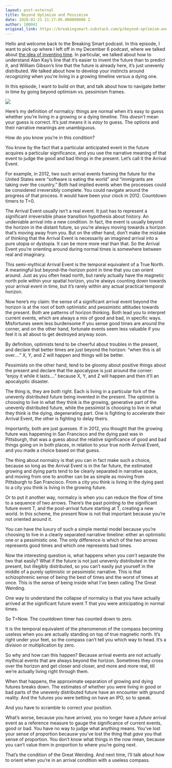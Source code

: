 ```yaml
---
layout: post-external
title: Beyond Optimism and Pessimism
date: 2020-02-21 21:17:05.000000000 Z
author: 100041
original_link: https://breakingsmart.substack.com/p/beyond-optimism-and-pessimism
---
```


Hello and welcome back to the Breaking Smart podcast. In this episode, I want to pick up where I left off in my December 6 podcast, where we talked about [the idea of inventing time](https://breakingsmart.substack.com/p/inventing-time). In particular, we talked about how to understand Alan Kay’s line that it’s easier to invent the future than to predict it, and William Gibson’s line that the future is already here, it’s just unevenly distributed. We talked about how to develop your instincts around _recognizing_ when you’re living in a growing timeline versus a dying one.

In this episode, I want to build on that, and talk about how to navigate better in time by going beyond optimism vs. pessimism frames.

[![](https://cdn.substack.com/image/fetch/w_1456,c_limit,f_auto,q_auto:good/https#3A#2F#2Fbucketeer-e05bbc84-baa3-437e-9518-adb32be77984.s3.amazonaws.com#2Fpublic#2Fimages#2Fe0dabbc3-8861-40db-84fc-e1dde14f54f9_830x388.png)](https://cdn.substack.com/image/fetch/c_limit,f_auto,q_auto:good/https#3A#2F#2Fbucketeer-e05bbc84-baa3-437e-9518-adb32be77984.s3.amazonaws.com#2Fpublic#2Fimages#2Fe0dabbc3-8861-40db-84fc-e1dde14f54f9_830x388.png)

Here’s my definition of normalcy: things are normal when it’s easy to guess whether you’re living in a growing or a dying timeline. This _doesn’t_ mean your guess is correct. It’s just means it is _easy_ to guess. The options and their narrative meanings are unambiguous.

How do you know you’re in this condition?

You know by the fact that a particular anticipated event in the future acquires a particular significance, and you use the narrative meaning of that event to judge the good and bad things in the present. Let’s call it the Arrival Event.

For example, in 2012, two such arrival events framing the future for the United States were “software is eating the world” and “immigrants are taking over the country.” Both had implied events when the processes could be considered irreversibly complete. You could navigate around the progress of that process. It would have been your clock in 2012. Countdown timers to T=0.

The Arrival Event usually isn’t a real event. It just has to represent a significant irreversible phase transition hypothesis about history. An undeniable arrival into a new condition. In fact, the event is usually beyond the horizon in the distant future, so you’re always moving towards a horizon that’s moving away from you. But on the other hand, don’t make the mistake of thinking that the Arrival Event is necessarily an imagined arrival into a pure utopia or dystopia. It can be more more real than that. So the Arrival Event you’re orienting around during normal times is somewhere between real and imaginary.

This semi-mythical Arrival Event is the temporal equivalent of a True North. A meaningful but beyond-the-horizon point in time that you can orient around. Just as you often head north, but rarely actually have the magnetic north pole within your spatial horizon, you’re always counting down towards your arrival event in time, but it’s rarely within any actual practical temporal horizon.

Now here’s my claim: the sense of a significant arrival event beyond the horizon is at the root of both optimistic and pessimistic attitudes towards the present. Both are patterns of horizon thinking. Both lead you to interpret current events, which are always a mix of good and bad, in specific ways. Misfortunes seem less burdensome if you sense good times are around the corner, and on the other hand, fortunate events seem less valuable if you feel it is all about to get destroyed anyway soon.

By definition, optimists tend to be cheerful about troubles in the present, and declare that better times are just beyond the horizon: “when this is all over….” X, Y, and Z will happen and things will be better.

Pessimists on the other hand, tend to be gloomy about positive things about the present and declare that the apocalypse is just around the corner: “enjoy it while it lasts….” because X, Y, and Z will happen and then it’ll an apocalyptic disaster.

The thing is, they are _both_ right. Each is living in a particular fork of the unevenly distributed future being invented in the present. The optimist is choosing to live in what they think is the growing, generative part of the unevenly distributed future, while the pessimist is choosing to live in what they think is the dying, degenerating part. One is fighting to accelerate their Arrival Event, the other is fighting to delay theirs.

Importantly, both are just guesses. If in 2012, you thought that the growing future was happening in San Francisco and the dying past was in Pittsburgh, that was a guess about the relative significance of good and bad things going on in both places, in relation to your true north Arrival Event, and you made a choice based on that guess.

The thing about normalcy is that you can in fact make such a choice, because so long as the Arrival Event is in the far future, the estimated growing and dying parts tend to be clearly separated in narrative space, and moving from one to another can be as simple as moving from Pittsburgh to San Francisco. From a city you think is living in the dying past to a city you think is living in the growing future.

Or to put it another way, normalcy is when you can reduce the flow of time to a sequence of two arrows. There’s the past pointing to the significant future event T, and the post-arrival future starting at T, creating a new world. In this scheme, the present Now is not that important because you’re not oriented around it.

You can have the luxury of such a simple mental model because you’re choosing to live in a clearly separated narrative timeline: either an optimistic one or a pessimistic one. The only difference is which of the two arrows represents good times and which one represents bad times.

Now the interesting question is, what happens when you _can’t_ separate the two that easily? What if the future is not just unevenly distributed in the present, but illegibly distributed, so you can’t easily put yourself in the middle of a purely optimistic or pessimistic narrative. This is that schizophrenic sense of being the best of times and the worst of times at once. This is the sense of being inside what I’ve been calling The Great Weirding.

One way to understand the collapse of normalcy is that you have actually arrived at the significant future event T that you were anticipating in normal times.

So T=Now. The countdown timer has counted down to zero.

It is the temporal equivalent of the phenomenon of the compass becoming useless when you are actually standing on top of true magnetic north. It’s right under your feet, so the compass can’t tell you which way to head. It’s a division or multiplication by zero.

So why and how can this happen? Because arrival events are not actually mythical events that are always beyond the horizon. Sometimes they cross over the horizon and get closer and closer, and more and more real, till we’re actually living right through them.

When that happens, the approximate separation of growing and dying futures breaks down. The estimates of whether you were living in good or bad parts of the unevenly distributed future have an encounter with ground reality. And the futures you were betting on have an IPO, so to speak.

And you have to scramble to correct your position.

What’s worse, because you have arrived, you no longer have a _future_ arrival event as a reference measure to gauge the significance of current events, good or bad. You have no way to judge what anything means. You’ve lost your sense of proportion becausw you’ve lost the thing that _gave_ you that sense of proportion. You don’t know what things in the now mean, because you can’t value them in proportion to where you’re going next.

That’s the condition of the Great Weirding. And next time, I’ll talk about how to orient when you’re in an arrival condition with a useless compass.

